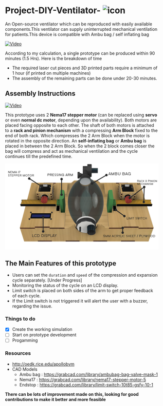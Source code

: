 # Project-DIY-Ventilator- ![icon](https://img.icons8.com/color/48/000000/patient-oxygen-mask.png "icon")

An Open-source ventilator which can be reproduced with easily available components.This ventilator can supply uninterrupted mechanical ventilation for patients.This device is compatible with Ambu bag / self inflating bag


[![Video](https://i.stack.imgur.com/E3mfZ.png)](https://www.youtube.com/watch?v=Qmzi4mUN3AQ)


According to my calculation, a single prototype can be produced within 90 minutes (1.5 Hrs).
Here is the breakdown of time 
+ The required laser cut pieces and 3D printed parts require a minimum of 1 hour (if printed on multiple machines)
+ The assembly of the remaining parts can be done under 20-30 minutes. 

## Assembly Instructions 

[![Video](https://i.stack.imgur.com/O3vMZ.png)](https://www.youtube.com/watch?v=JbIS1tl6dmI)


This prototype uses 2 **Nema17 stepper motor** (can be replaced using **servo** or even **normal dc motor**, depending upon the availability). Both motors are placed facing opposite to each other. The shaft of both motors is attached to a **rack and pinion mechanism** with a compressing **Arm Block** fixed to the end of both rack. Which compresses the 2 Arm Block when the motor is rotated in the opposite direction. An **self-inflating bag** or **Ambu bag** is placed in between the 2 Arm Block. So when the 2 block comes closer the bag will compress and act as mechanical ventilation and the cycle continues till the predefined time.

![Prototype](https://raw.githubusercontent.com/Mayoogh/Project-DIY-Ventilator/master/Reference%20Photos/Snapshot%201.png)

## The Main Features of this prototype
 + Users can set the `duration` and `speed` of the compression and expansion cycle separately. [Under Progress]
 + Monitoring the status of the cycle on an LCD display.
 + Limit switch is placed on both sides of the arm to get proper feedback of each cycle.
 + If the Limit switch is not triggered it will alert the user with a buzzer, regarding the issue.
 
 ### Things to do
 - [x] Create the working simulation
 - [ ] Start on prototype development 
 - [ ] Progamming
 
 ### Resources 

+ http://oedk.rice.edu/apollobvm
+ CAD Models
   - Ambu bag : https://grabcad.com/library/ambubag-bag-valve-mask-1
   - Nema17   : https://grabcad.com/library/nema17-stepper-motor-5
   - Endstop  : https://grabcad.com/library/limit-switch-10t85-gsfy-10-1
   

**There can be lots of improvement made on this, looking for good contributions to make it better and more feasible**
